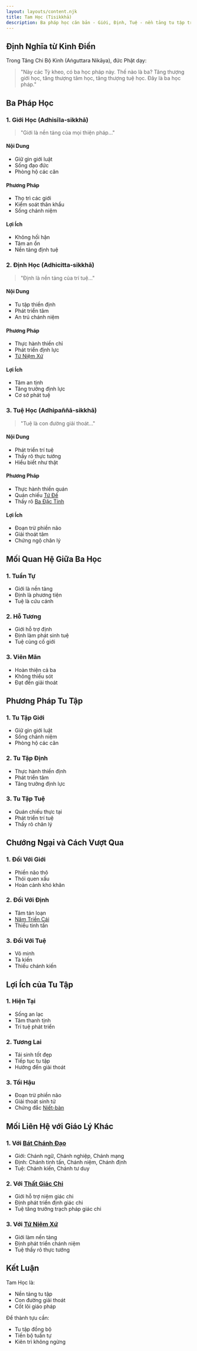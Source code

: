 ```yaml
---
layout: layouts/content.njk
title: Tam Học (Tisikkhā)
description: Ba pháp học căn bản - Giới, Định, Tuệ - nền tảng tu tập trong đạo Phật
---
```


## Định Nghĩa từ Kinh Điển

Trong Tăng Chi Bộ Kinh (Aṅguttara Nikāya), đức Phật dạy:

> "Này các Tỳ kheo, có ba học pháp này. Thế nào là ba? Tăng thượng giới học, tăng thượng tâm học, tăng thượng tuệ học. Đây là ba học pháp."

## Ba Pháp Học

### 1. Giới Học (Adhisīla-sikkhā)
> "Giới là nền tảng của mọi thiện pháp..."

#### Nội Dung
- Giữ gìn giới luật
- Sống đạo đức
- Phòng hộ các căn

#### Phương Pháp
- Thọ trì các giới
- Kiểm soát thân khẩu
- Sống chánh niệm

#### Lợi Ích
- Không hối hận
- Tâm an ổn
- Nền tảng định tuệ

### 2. Định Học (Adhicitta-sikkhā)
> "Định là nền tảng của trí tuệ..."

#### Nội Dung
- Tu tập thiền định
- Phát triển tâm
- An trú chánh niệm

#### Phương Pháp
- Thực hành thiền chỉ
- Phát triển định lực
- [Tứ Niệm Xứ](/content/tu-niem-xu/)

#### Lợi Ích
- Tâm an tịnh
- Tăng trưởng định lực
- Cơ sở phát tuệ

### 3. Tuệ Học (Adhipaññā-sikkhā)
> "Tuệ là con đường giải thoát..."

#### Nội Dung
- Phát triển trí tuệ
- Thấy rõ thực tướng
- Hiểu biết như thật

#### Phương Pháp
- Thực hành thiền quán
- Quán chiếu [Tứ Đế](/content/tu-dieu-de/)
- Thấy rõ [Ba Đặc Tính](/content/ba-dac-tinh/)

#### Lợi Ích
- Đoạn trừ phiền não
- Giải thoát tâm
- Chứng ngộ chân lý

## Mối Quan Hệ Giữa Ba Học

### 1. Tuần Tự
- Giới là nền tảng
- Định là phương tiện
- Tuệ là cứu cánh

### 2. Hỗ Tương
- Giới hỗ trợ định
- Định làm phát sinh tuệ
- Tuệ củng cố giới

### 3. Viên Mãn
- Hoàn thiện cả ba
- Không thiếu sót
- Đạt đến giải thoát

## Phương Pháp Tu Tập

### 1. Tu Tập Giới
- Giữ gìn giới luật
- Sống chánh niệm
- Phòng hộ các căn

### 2. Tu Tập Định
- Thực hành thiền định
- Phát triển tâm
- Tăng trưởng định lực

### 3. Tu Tập Tuệ
- Quán chiếu thực tại
- Phát triển trí tuệ
- Thấy rõ chân lý

## Chướng Ngại và Cách Vượt Qua

### 1. Đối Với Giới
- Phiền não thô
- Thói quen xấu
- Hoàn cảnh khó khăn

### 2. Đối Với Định
- Tâm tán loạn
- [Năm Triền Cái](/content/nam-trien-cai/)
- Thiếu tinh tấn

### 3. Đối Với Tuệ
- Vô minh
- Tà kiến
- Thiếu chánh kiến

## Lợi Ích của Tu Tập

### 1. Hiện Tại
- Sống an lạc
- Tâm thanh tịnh
- Trí tuệ phát triển

### 2. Tương Lai
- Tái sinh tốt đẹp
- Tiếp tục tu tập
- Hướng đến giải thoát

### 3. Tối Hậu
- Đoạn trừ phiền não
- Giải thoát sinh tử
- Chứng đắc [Niết-bàn](/content/niet-ban/)

## Mối Liên Hệ với Giáo Lý Khác

### 1. Với [Bát Chánh Đạo](/content/bat-chanh-dao/)
- Giới: Chánh ngữ, Chánh nghiệp, Chánh mạng
- Định: Chánh tinh tấn, Chánh niệm, Chánh định
- Tuệ: Chánh kiến, Chánh tư duy

### 2. Với [Thất Giác Chi](/content/bay-yeu-to-giac-ngo/)
- Giới hỗ trợ niệm giác chi
- Định phát triển định giác chi
- Tuệ tăng trưởng trạch pháp giác chi

### 3. Với [Tứ Niệm Xứ](/content/tu-niem-xu/)
- Giới làm nền tảng
- Định phát triển chánh niệm
- Tuệ thấy rõ thực tướng

## Kết Luận

Tam Học là:
- Nền tảng tu tập
- Con đường giải thoát
- Cốt lõi giáo pháp

Để thành tựu cần:
- Tu tập đồng bộ
- Tiến bộ tuần tự
- Kiên trì không ngừng

